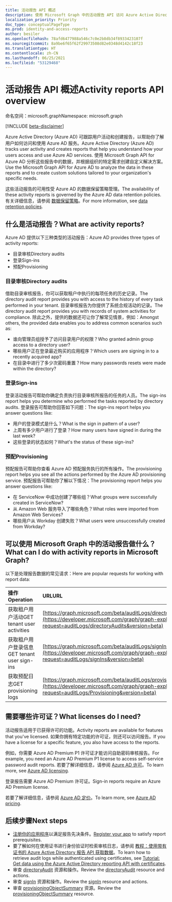 ```yaml
---
title: 活动报告 API 概述
description: 使用 Microsoft Graph 中的活动报告 API 访问 Azure Active Directory 创建的报告，跟踪租户中的用户活动。
localization_priority: Priority
doc_type: conceptualPageType
ms.prod: identity-and-access-reports
author: besiler
ms.openlocfilehash: 78afd6477988a546c7c0e2b8db34f8933423107f
ms.sourcegitcommit: 8a9be6f65f62f29973508d82e0348d4142c18f23
ms.translationtype: HT
ms.contentlocale: zh-CN
ms.lasthandoff: 06/25/2021
ms.locfileid: "53129468"
---
```

# <a name="activity-reports-api-overview"></a><span data-ttu-id="f886b-103">活动报告 API 概述</span><span class="sxs-lookup"><span data-stu-id="f886b-103">Activity reports API overview</span></span>

<span data-ttu-id="f886b-104">命名空间：microsoft.graph</span><span class="sxs-lookup"><span data-stu-id="f886b-104">Namespace: microsoft.graph</span></span>

[!INCLUDE [beta-disclaimer](../../includes/beta-disclaimer.md)]

<span data-ttu-id="f886b-105">Azure Active Directory (Azure AD) 可跟踪用户活动和创建报告，以帮助你了解用户如何访问和使用 Azure AD 服务。</span><span class="sxs-lookup"><span data-stu-id="f886b-105">Azure Active Directory (Azure AD) tracks user activity and creates reports that help you understand how your users access and use Azure AD services.</span></span> <span data-ttu-id="f886b-106">使用 Microsoft Graph API for Azure AD 分析这些报告中的数据，并根据组织的特定需求创建自定义解决方案。</span><span class="sxs-lookup"><span data-stu-id="f886b-106">Use the Microsoft Graph API for Azure AD to analyze the data in these reports and to create custom solutions tailored to your organization's specific needs.</span></span>

<span data-ttu-id="f886b-107">这些活动报告的可用性受 Azure AD 的数据保留策略管理。</span><span class="sxs-lookup"><span data-stu-id="f886b-107">The availability of these activity reports is governed by the Azure AD data retention policies.</span></span> <span data-ttu-id="f886b-108">有关详细信息，请参阅 [数据保留策略](https://docs.microsoft.com/azure/active-directory/reports-monitoring/reference-reports-data-retention#how-long-does-azure-ad-store-the-data)。</span><span class="sxs-lookup"><span data-stu-id="f886b-108">For more information, see [data retention policies](https://docs.microsoft.com/azure/active-directory/reports-monitoring/reference-reports-data-retention#how-long-does-azure-ad-store-the-data).</span></span>

## <a name="what-are-activity-reports"></a><span data-ttu-id="f886b-109">什么是活动报告？</span><span class="sxs-lookup"><span data-stu-id="f886b-109">What are activity reports?</span></span>

<span data-ttu-id="f886b-110">Azure AD 提供以下三种类型的活动报告：</span><span class="sxs-lookup"><span data-stu-id="f886b-110">Azure AD provides three types of activity reports:</span></span>

- <span data-ttu-id="f886b-111">目录审核</span><span class="sxs-lookup"><span data-stu-id="f886b-111">Directory audits</span></span> 
- <span data-ttu-id="f886b-112">登录</span><span class="sxs-lookup"><span data-stu-id="f886b-112">Sign-ins</span></span>
- <span data-ttu-id="f886b-113">预配</span><span class="sxs-lookup"><span data-stu-id="f886b-113">Provisioning</span></span>

### <a name="directory-audits"></a><span data-ttu-id="f886b-114">目录审核</span><span class="sxs-lookup"><span data-stu-id="f886b-114">Directory audits</span></span>

<span data-ttu-id="f886b-115">借助目录审核报告，你可以获取租户中执行的每项任务的历史记录。</span><span class="sxs-lookup"><span data-stu-id="f886b-115">The directory audit report provides you with access to the history of every task performed in your tenant.</span></span> <span data-ttu-id="f886b-116">目录审核报告为你提供了系统合规活动的记录。</span><span class="sxs-lookup"><span data-stu-id="f886b-116">The directory audit report provides you with records of system activities for compliance.</span></span> <span data-ttu-id="f886b-117">除此之外，提供的数据还可让你了解常见情景，例如：</span><span class="sxs-lookup"><span data-stu-id="f886b-117">Amongst others, the provided data enables you to address common scenarios such as:</span></span>

- <span data-ttu-id="f886b-118">谁向管理员组授予了访问目录用户的权限？</span><span class="sxs-lookup"><span data-stu-id="f886b-118">Who granted admin group access to a directory user?</span></span>
- <span data-ttu-id="f886b-119">哪些用户正在登录最近购买的应用程序？</span><span class="sxs-lookup"><span data-stu-id="f886b-119">Which users are signing in to a recently acquired app?</span></span>
- <span data-ttu-id="f886b-120">在目录中进行了多少次密码重置？</span><span class="sxs-lookup"><span data-stu-id="f886b-120">How many passwords resets were made within the directory?</span></span>

### <a name="sign-ins"></a><span data-ttu-id="f886b-121">登录</span><span class="sxs-lookup"><span data-stu-id="f886b-121">Sign-ins</span></span>

<span data-ttu-id="f886b-122">登录活动报告可帮助你确定负责执行目录审核所报告的任务的人员。</span><span class="sxs-lookup"><span data-stu-id="f886b-122">The sign-ins report helps you determine who performed the tasks reported by directory audits.</span></span> <span data-ttu-id="f886b-123">登录报告可帮助你回答如下问题：</span><span class="sxs-lookup"><span data-stu-id="f886b-123">The sign-ins report helps you answer questions like:</span></span>

- <span data-ttu-id="f886b-124">用户的登录模式是什么？</span><span class="sxs-lookup"><span data-stu-id="f886b-124">What is the sign in pattern of a user?</span></span>
- <span data-ttu-id="f886b-125">上周有多少用户进行了登录？</span><span class="sxs-lookup"><span data-stu-id="f886b-125">How many users have signed in during the last week?</span></span>
- <span data-ttu-id="f886b-126">这些登录的状态如何？</span><span class="sxs-lookup"><span data-stu-id="f886b-126">What's the status of these sign-ins?</span></span>

### <a name="provisioning"></a><span data-ttu-id="f886b-127">预配</span><span class="sxs-lookup"><span data-stu-id="f886b-127">Provisioning</span></span>

<span data-ttu-id="f886b-128">预配报告可帮助你查看 Azure AD 预配服务执行的所有操作。</span><span class="sxs-lookup"><span data-stu-id="f886b-128">The provisioning report helps you see all the actions performed by the Azure AD provisioning service.</span></span> <span data-ttu-id="f886b-129">预配报告可帮助你了解以下情况：</span><span class="sxs-lookup"><span data-stu-id="f886b-129">The provisioning report helps you answer questions like:</span></span>

- <span data-ttu-id="f886b-130">在 ServiceNow 中成功创建了哪些组？</span><span class="sxs-lookup"><span data-stu-id="f886b-130">What groups were successfully created in ServiceNow?</span></span>
- <span data-ttu-id="f886b-131">从 Amazon Web 服务导入了哪些角色？</span><span class="sxs-lookup"><span data-stu-id="f886b-131">What roles were imported from Amazon Web Services?</span></span>
- <span data-ttu-id="f886b-132">哪些用户从 Workday 创建失败？</span><span class="sxs-lookup"><span data-stu-id="f886b-132">What users were unsuccessfully created from Workday?</span></span>

## <a name="what-can-i-do-with-activity-reports-in-microsoft-graph"></a><span data-ttu-id="f886b-133">可以使用 Microsoft Graph 中的活动报告做什么？</span><span class="sxs-lookup"><span data-stu-id="f886b-133">What can I do with activity reports in Microsoft Graph?</span></span>

<span data-ttu-id="f886b-134">以下是处理报告数据的常见请求：</span><span class="sxs-lookup"><span data-stu-id="f886b-134">Here are popular requests for working with report data:</span></span>

<span data-ttu-id="f886b-135">操作</span><span class="sxs-lookup"><span data-stu-id="f886b-135">Operation</span></span> | <span data-ttu-id="f886b-136">URL</span><span class="sxs-lookup"><span data-stu-id="f886b-136">URL</span></span>
:----------|:----
<span data-ttu-id="f886b-137">获取租户用户活动</span><span class="sxs-lookup"><span data-stu-id="f886b-137">GET tenant user activities</span></span> | [https://graph.microsoft.com/beta/auditLogs/directoryAudits](https://developer.microsoft.com/graph/graph-explorer?request=auditLogs/directoryAudits&version=beta)
<span data-ttu-id="f886b-138">获取租户用户登录信息</span><span class="sxs-lookup"><span data-stu-id="f886b-138">GET tenant user sign-ins</span></span> | [https://graph.microsoft.com/beta/auditLogs/signIns](https://developer.microsoft.com/graph/graph-explorer?request=auditLogs/signIns&version=beta)
<span data-ttu-id="f886b-139">获取预配日志</span><span class="sxs-lookup"><span data-stu-id="f886b-139">GET provisioning logs</span></span> | [https://graph.microsoft.com/beta/auditLogs/provisioning](https://developer.microsoft.com/graph/graph-explorer?request=auditLogs/Provisioning&version=beta)

## <a name="what-licenses-do-i-need"></a><span data-ttu-id="f886b-140">需要哪些许可证？</span><span class="sxs-lookup"><span data-stu-id="f886b-140">What licenses do I need?</span></span>

<span data-ttu-id="f886b-141">活动报告适用于已获得许可的功能。</span><span class="sxs-lookup"><span data-stu-id="f886b-141">Activity reports are available for features that you've licensed.</span></span> <span data-ttu-id="f886b-142">如果你拥有特定功能的许可证，则还可以访问报告。</span><span class="sxs-lookup"><span data-stu-id="f886b-142">If you have a license for a specific feature, you also have access to the reports.</span></span>

<span data-ttu-id="f886b-143">例如，你需要 Azure AD Premium P1 许可证才能访问自助密码审核报告。</span><span class="sxs-lookup"><span data-stu-id="f886b-143">For example, you need an Azure AD Premium P1 license to access self-service password audit reports.</span></span>  <span data-ttu-id="f886b-144">若要了解详细信息，请参阅 [Azure AD 许可](https://azure.microsoft.com/pricing/details/active-directory/)。</span><span class="sxs-lookup"><span data-stu-id="f886b-144">To learn more, see [Azure AD licensing](https://azure.microsoft.com/pricing/details/active-directory/).</span></span>

<span data-ttu-id="f886b-145">登录报告需要 Azure AD Premium 许可证。</span><span class="sxs-lookup"><span data-stu-id="f886b-145">Sign-in reports require an Azure AD Premium license.</span></span>

<span data-ttu-id="f886b-146">若要了解详细信息，请参阅 [Azure AD 定价](https://azure.microsoft.com/pricing/details/active-directory/)。</span><span class="sxs-lookup"><span data-stu-id="f886b-146">To learn more, see [Azure AD pricing](https://azure.microsoft.com/pricing/details/active-directory/).</span></span>

## <a name="next-steps"></a><span data-ttu-id="f886b-147">后续步骤</span><span class="sxs-lookup"><span data-stu-id="f886b-147">Next steps</span></span>

- <span data-ttu-id="f886b-148">[注册你的应用程序](/azure/active-directory/active-directory-reporting-api-prerequisites-azure-portal)以满足报告先决条件。</span><span class="sxs-lookup"><span data-stu-id="f886b-148">[Register your app](/azure/active-directory/active-directory-reporting-api-prerequisites-azure-portal) to satisfy report prerequisites.</span></span> 
- <span data-ttu-id="f886b-149">要了解如何在使用证书进行身份验证时检索审核日志，请参阅 [教程：使用带有证书的 Azure Active Directory 报告 API 获取数据](/azure/active-directory/reports-monitoring/tutorial-access-api-with-certificates)。</span><span class="sxs-lookup"><span data-stu-id="f886b-149">To learn how to retrieve audit logs while authenticated using certificates, see [Tutorial: Get data using the Azure Active Directory reporting API with certificates](/azure/active-directory/reports-monitoring/tutorial-access-api-with-certificates).</span></span>  
- <span data-ttu-id="f886b-150">审查 [directoryAudit](directoryaudit.md) 资源和操作。</span><span class="sxs-lookup"><span data-stu-id="f886b-150">Review the [directoryAudit](directoryaudit.md) resource and actions.</span></span>
- <span data-ttu-id="f886b-151">审查 [signIn](signin.md) 资源和操作。</span><span class="sxs-lookup"><span data-stu-id="f886b-151">Review the [signIn](signin.md) resource and actions.</span></span> 
- <span data-ttu-id="f886b-152">审查 [provisioningObjectSummary](provisioningobjectsummary.md) 资源。</span><span class="sxs-lookup"><span data-stu-id="f886b-152">Review the [provisioningObjectSummary](provisioningobjectsummary.md) resource.</span></span>
